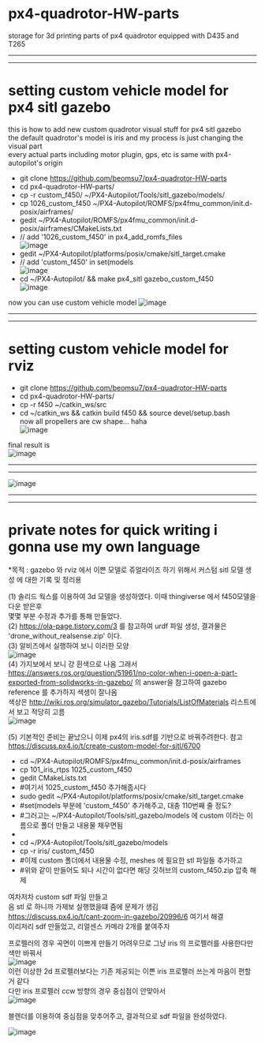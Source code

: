 # px4-quadrotor-HW-parts
storage for 3d printing parts of px4 quadrotor equipped with D435 and T265

-----------------------------------------------------
-----------------------------------------------------
# setting custom vehicle model for px4 sitl gazebo   
this is how to add new custom quadrotor visual stuff for px4 sitl gazebo   
the default quadrotor's model is iris and my process is just changing the visual part   
every actual parts including motor plugin, gps, etc  is same with px4-autopilot's origin

- git clone https://github.com/beomsu7/px4-quadrotor-HW-parts
- cd px4-quadrotor-HW-parts/
- cp -r custom_f450/ ~/PX4-Autopilot/Tools/sitl_gazebo/models/
- cp 1026_custom_f450 ~/PX4-Autopilot/ROMFS/px4fmu_common/init.d-posix/airframes/
- gedit ~/PX4-Autopilot/ROMFS/px4fmu_common/init.d-posix/airframes/CMakeLists.txt 
- // add '1026_custom_f450' in px4_add_romfs_files   
![image](https://user-images.githubusercontent.com/72853382/123205978-c7420200-d4f5-11eb-9d3c-18efe1396352.png)
- gedit ~/PX4-Autopilot/platforms/posix/cmake/sitl_target.cmake
- // add 'custom_f450' in set(models   
![image](https://user-images.githubusercontent.com/72853382/123206638-002ea680-d4f7-11eb-8a03-abc48138b966.png)   
- cd ~/PX4-Autopilot/ && make px4_sitl gazebo_custom_f450   
![image](https://user-images.githubusercontent.com/72853382/123206971-91058200-d4f7-11eb-8d8a-859c902a251b.png)
   
now you can use custom vehicle model
![image](https://user-images.githubusercontent.com/72853382/123207148-e346a300-d4f7-11eb-86e4-7b97f5d3f328.png)

-----------------------------------------------------
-----------------------------------------------------
# setting custom vehicle model for rviz  
- git clone https://github.com/beomsu7/px4-quadrotor-HW-parts
- cd px4-quadrotor-HW-parts/
- cp -r f450 ~/catkin_ws/src
- cd ~/catkin_ws && catkin build f450 && source devel/setup.bash   
now all propellers are cw shape... haha   
![image](https://user-images.githubusercontent.com/72853382/123208424-01150780-d4fa-11eb-82a1-3314e1448d2d.png)
   
final result is   
![image](https://user-images.githubusercontent.com/72853382/123212355-a54d7d00-d4ff-11eb-8314-1678fed25efa.png)

-----------------------------------------------------
-----------------------------------------------------
![image](https://user-images.githubusercontent.com/72853382/123514543-80f3cb00-d6ce-11eb-8b98-13b37c2ffd8e.png)

-----------------------------------------------------
------------------------------------------------------
# private notes for quick writing i gonna use my own language   
*목적 : gazebo 와 rviz 에서 이쁜 모델로 쥬얼라이즈 하기 위해서 커스텀 sitl 모델 생성 에 대한 기록 및 정리용   
   
(1) 솔리드 웍스를 이용하여 3d 모델을 생성하였다. 이때 thingiverse 에서 f450모델을 다운 받은후   
몇몇 부분 수정과 추가를 통해 만들었다.   
(2) https://ola-page.tistory.com/3 를 참고하여 urdf 파일 생성, 결과물은 'drone_without_realsense.zip' 이다.   
(3) 알비즈에서 실행하여 보니 이러한 모양   
![image](https://user-images.githubusercontent.com/72853382/123039706-972f2c00-d42d-11eb-804f-7304ecf6fdc3.png)   
(4) 가지보에서 보니 걍 흰색으로 나옴 그래서 https://answers.ros.org/question/51961/no-color-when-i-open-a-part-exported-from-solidworks-in-gazebo/
의 answer을 참고하여 gazebo reference 를 추가하지 색생이 잘나옴   
색상은 http://wiki.ros.org/simulator_gazebo/Tutorials/ListOfMaterials 리스트에서 보고 적당히 고름   
![image](https://user-images.githubusercontent.com/72853382/123039873-ce054200-d42d-11eb-8221-0bb0a05545d3.png)
   
      
(5) 기본적인 준비는 끝났으니 이제 px4의 iris.sdf를 기반으로 바꿔주려한다. 참고 https://discuss.px4.io/t/create-custom-model-for-sitl/6700   
-    cd ~/PX4-Autopilot/ROMFS/px4fmu_common/init.d-posix/airframes
-    cp 101_iris_rtps 1025_custom_f450
-    gedit CMakeLists.txt
-    #여기서 1025_custom_f450 추가해줍시다
-    sudo gedit ~/PX4-Autopilot/platforms/posix/cmake/sitl_target.cmake
-    #set(models 부분에 'custom_f450' 추가해주고, 대충 110번째 줄 정도?
-    #그러고는 ~/PX4-Autopilot/Tools/sitl_gazebo/models 에 custom 이라는 이름으로 폴더 만들고 내용물 채우면됨
-    
-    cd ~/PX4-Autopilot/Tools/sitl_gazebo/models
-    cp -r iris/ custom_f450
-    #이제 custom 폴더에서 내용물 수정, meshes 에 필요한 stl 파일들 추가하고   
-    #위와 같이 만들어도 되나 시간이 없다면 해당 깃허브의 custom_f450.zip 압축 해제

여차저차 custom sdf 파일 만들고   
음 stl 로 하니까 가제보 실행했을떄 줌에 문제가 생김   
https://discuss.px4.io/t/cant-zoom-in-gazebo/20996/6 여기서 해결   
이리저리 sdf 만들었고, 리얼센스 카메라 2개를 붙여주자
   
프로펠러의 경우 곡면이 이쁘게 만들기 어려우므로 그냥 iris 의 프로펠러를 사용한다만 색만 바꿔서  
![image](https://user-images.githubusercontent.com/72853382/123189111-2ee95480-d4d8-11eb-9a54-bc1ec40fbe1c.png)   
이런 이상한 2d 프로펠러보다는 기존 제공되는 이쁜 iris 프로펠러 쓰는게 마음이 편할거 같다   
다만 iris 프로펠러 ccw 방향의 경우 중심점이 안맞아서   
![image](https://user-images.githubusercontent.com/72853382/123187885-ffd1e380-d4d5-11eb-90d7-128c84605dfe.png)   

블렌더를 이용하여 중심점을 맞추어주고, 결과적으로 sdf 파일을 완성하였다.   
   
![image](https://user-images.githubusercontent.com/72853382/123188267-b3d36e80-d4d6-11eb-97e6-f546984452f6.png)

